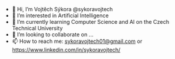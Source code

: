 - 👋 Hi, I’m Vojtěch Sýkora @sykoravojtech
- 👀 I’m interested in Artificial Intelligence
- 🌱 I’m currently learning Computer Science and AI on the Czech Technical University
- 💞️ I’m looking to collaborate on ...
- 📫 How to reach me: sykoravojtech01@gmail.com or https://www.linkedin.com/in/sykoravojtech/

<!---
sykoravojtech/sykoravojtech is a ✨ special ✨ repository because its `README.md` (this file) appears on your GitHub profile.
You can click the Preview link to take a look at your changes.
--->
